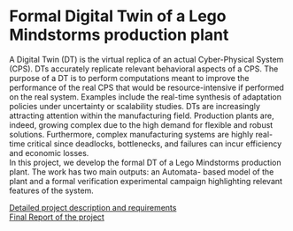# Formal Digital Twin of a Lego Mindstorms production plant
A Digital Twin (DT) is the virtual replica of an actual Cyber-Physical System
(CPS). DTs accurately replicate relevant behavioral aspects of a CPS. The
purpose of a DT is to perform computations meant to improve the performance
of the real CPS that would be resource-intensive if performed on the real
system. Examples include the real-time synthesis of adaptation policies under
uncertainty or scalability studies.
DTs are increasingly attracting attention within the manufacturing field.
Production plants are, indeed, growing complex due to the high demand for
flexible and robust solutions. Furthermore, complex manufacturing systems
are highly real-time critical since deadlocks, bottlenecks, and failures can incur
efficiency and economic losses. \
In this project, we develop the formal DT of a Lego
Mindstorms production plant. The work has two main outputs: an Automata-
based model of the plant and a formal verification experimental campaign
highlighting relevant features of the system.

[Detailed project description and requirements](https://github.com/maurofama99/formal-methods-project/blob/main/project_description.pdf) \
[Final Report of the project](https://github.com/maurofama99/formal-methods-project/blob/main/report/project_report.pdf)
